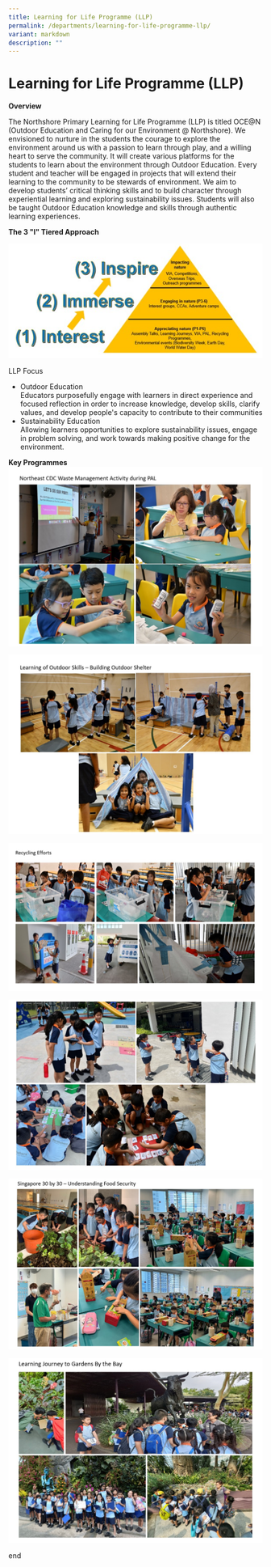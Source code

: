 ```yaml
---
title: Learning for Life Programme (LLP)
permalink: /departments/learning-for-life-programme-llp/
variant: markdown
description: ""
---
```

# **Learning for Life Programme (LLP)**

**Overview** 

The Northshore Primary Learning for Life Programme (LLP) is titled OCE@N (Outdoor Education and Caring for our Environment @ Northshore). We envisioned to nurture in the students the courage to explore the environment around us with a passion to learn through play, and a willing heart to serve the community.  It will create various platforms for the students to learn about the environment through Outdoor Education. Every student and teacher will be engaged in projects that will extend their learning to the community to be stewards of environment. We aim to develop students’ critical thinking skills and to build character through experiential learning and exploring sustainability issues. Students will also be taught Outdoor Education knowledge and skills through authentic learning experiences.  

**The 3 "I" Tiered Approach**  

![](/images/The_3_I_Tierred_Approach.jpg)

LLP Focus 

*   Outdoor Education  
     Educators purposefully engage with learners in direct experience and focused reflection in order to increase knowledge, develop skills, clarify values, and develop people's capacity to contribute to their communities
*   Sustainability Education  
     Allowing learners opportunities to explore sustainability issues, engage in problem solving, and work towards making positive change for the environment.  
		 
**Key Programmes**  
![](/images/LLP_Pic01.jpg)

![](/images/LLP_Pic02.jpg)

![](/images/LLP_Pic03.jpg)



![](/images/LLP_Pic04_2.jpg)

![](/images/LLP_Pic05.jpg)

![](/images/LLP_Pic06.jpg)

end